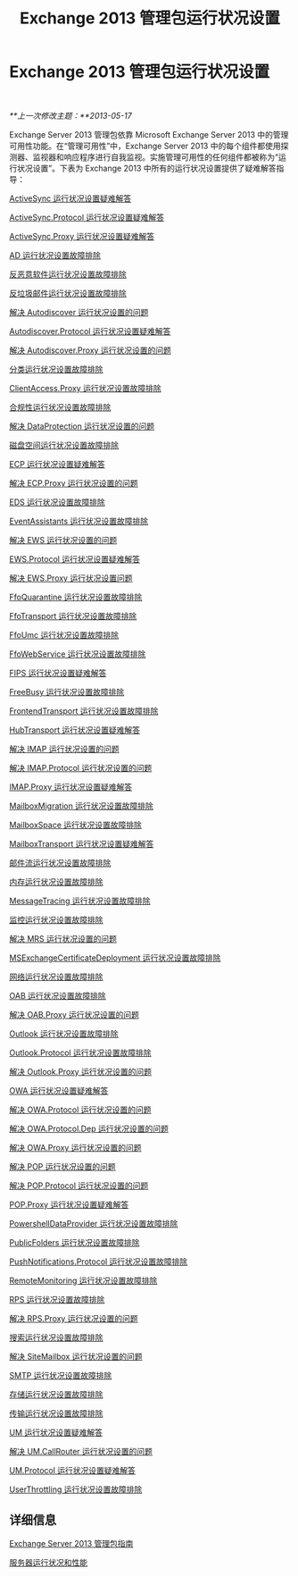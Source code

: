 ﻿---
title: Exchange 2013 管理包运行状况设置
TOCTitle: '@NoTitle'
ms:assetid: 3a12acb0-a6b7-4452-9306-a3d000c94a50
ms:mtpsurl: https://technet.microsoft.com/zh-cn/library/Dn195892(v=EXCHG.150)
ms:contentKeyID: 53275693
ms.date: 10/08/2015
mtps_version: v=EXCHG.150
ms.translationtype: HT
---

# Exchange 2013 管理包运行状况设置

 

_**上一次修改主题：**2013-05-17_

Exchange Server 2013 管理包依靠 Microsoft Exchange Server 2013 中的管理可用性功能。在“管理可用性”中，Exchange Server 2013 中的每个组件都使用探测器、监视器和响应程序进行自我监视。实施管理可用性的任何组件都被称为“运行状况设置”。下表为 Exchange 2013 中所有的运行状况设置提供了疑难解答指导：

[ActiveSync 运行状况设置疑难解答](troubleshooting-activesync-health-set.md)

[ActiveSync.Protocol 运行状况设置疑难解答](troubleshooting-activesync-protocol-health-set.md)

[ActiveSync.Proxy 运行状况设置疑难解答](troubleshooting-activesync-proxy-health-set.md)

[AD 运行状况设置故障排除](troubleshooting-ad-health-set.md)

[反恶意软件运行状况设置故障排除](troubleshooting-antimalware-health-set.md)

[反垃圾邮件运行状况设置故障排除](troubleshooting-antispam-health-set.md)

[解决 Autodiscover 运行状况设置的问题](troubleshooting-autodiscover-health-set.md)

[Autodiscover.Protocol 运行状况设置疑难解答](troubleshooting-autodiscover-protocol-health-set.md)

[解决 Autodiscover.Proxy 运行状况设置的问题](troubleshooting-autodiscover-proxy-health-set.md)

[分类运行状况设置故障排除](troubleshooting-classification-health-set.md)

[ClientAccess.Proxy 运行状况设置故障排除](troubleshooting-clientaccess-proxy-health-set.md)

[合规性运行状况设置故障排除](troubleshooting-compliance-health-set.md)

[解决 DataProtection 运行状况设置的问题](troubleshooting-dataprotection-health-set.md)

[磁盘空间运行状况设置故障排除](troubleshooting-diskspace-health-set.md)

[ECP 运行状况设置疑难解答](troubleshooting-ecp-health-set.md)

[解决 ECP.Proxy 运行状况设置的问题](troubleshooting-ecp-proxy-health-set.md)

[EDS 运行状况设置故障排除](troubleshooting-eds-health-set.md)

[EventAssistants 运行状况设置故障排除](troubleshooting-eventassistants-health-set.md)

[解决 EWS 运行状况设置的问题](troubleshooting-ews-health-set.md)

[EWS.Protocol 运行状况设置疑难解答](troubleshooting-ews-protocol-health-set.md)

[解决 EWS.Proxy 运行状况设置问题](troubleshooting-ews-proxy-health-set.md)

[FfoQuarantine 运行状况设置故障排除](troubleshooting-ffoquarantine-health-set.md)

[FfoTransport 运行状况设置故障排除](troubleshooting-ffotransport-health-set.md)

[FfoUmc 运行状况设置故障排除](troubleshooting-ffoumc-health-set.md)

[FfoWebService 运行状况设置故障排除](troubleshooting-ffowebservice-health-set.md)

[FIPS 运行状况设置疑难解答](troubleshooting-fips-health-set.md)

[FreeBusy 运行状况设置故障排除](troubleshooting-freebusy-health-set.md)

[FrontendTransport 运行状况设置故障排除](troubleshooting-frontendtransport-health-set.md)

[HubTransport 运行状况设置疑难解答](troubleshooting-hubtransport-health-set.md)

[解决 IMAP 运行状况设置的问题](troubleshooting-imap-health-set.md)

[解决 IMAP.Protocol 运行状况设置的问题](troubleshooting-imap-protocol-health-set.md)

[IMAP.Proxy 运行状况设置疑难解答](troubleshooting-imap-proxy-health-set.md)

[MailboxMigration 运行状况设置故障排除](troubleshooting-mailboxmigration-health-set.md)

[MailboxSpace 运行状况设置故障排除](troubleshooting-mailboxspace-health-set.md)

[MailboxTransport 运行状况设置疑难解答](troubleshooting-mailboxtransport-health-set.md)

[邮件流运行状况设置故障排除](troubleshooting-mailflow-health-set.md)

[内存运行状况设置故障排除](troubleshooting-memory-health-set.md)

[MessageTracing 运行状况设置故障排除](troubleshooting-messagetracing-health-set.md)

[监控运行状况设置故障排除](troubleshooting-monitoring-health-set.md)

[解决 MRS 运行状况设置的问题](troubleshooting-mrs-health-set.md)

[MSExchangeCertificateDeployment 运行状况设置故障排除](troubleshooting-msexchangecertificatedeployment-health-set.md)

[网络运行状况设置故障排除](troubleshooting-network-health-set.md)

[OAB 运行状况设置故障排除](troubleshooting-oab-health-set.md)

[解决 OAB.Proxy 运行状况设置的问题](troubleshooting-oab-proxy-health-set.md)

[Outlook 运行状况设置故障排除](troubleshooting-outlook-health-set.md)

[Outlook.Protocol 运行状况设置故障排除](troubleshooting-outlook-protocol-health-set.md)

[解决 Outlook.Proxy 运行状况设置的问题](troubleshooting-outlook-proxy-health-set.md)

[OWA 运行状况设置疑难解答](troubleshooting-owa-health-set.md)

[解决 OWA.Protocol 运行状况设置的问题](troubleshooting-owa-protocol-health-set.md)

[解决 OWA.Protocol.Dep 运行状况设置的问题](troubleshooting-owa-protocol-dep-health-set.md)

[解决 OWA.Proxy 运行状况设置的问题](troubleshooting-owa-proxy-health-set.md)

[解决 POP 运行状况设置的问题](troubleshooting-pop-health-set.md)

[解决 POP.Protocol 运行状况设置的问题](troubleshooting-pop-protocol-health-set.md)

[POP.Proxy 运行状况设置疑难解答](troubleshooting-pop-proxy-health-set.md)

[PowershellDataProvider 运行状况设置故障排除](troubleshooting-powershelldataprovider-health-set.md)

[PublicFolders 运行状况设置故障排除](troubleshooting-publicfolders-health-set.md)

[PushNotifications.Protocol 运行状况设置故障排除](troubleshooting-pushnotifications-protocol-health-set.md)

[RemoteMonitoring 运行状况设置故障排除](troubleshooting-remotemonitoring-health-set.md)

[RPS 运行状况设置故障排除](troubleshooting-rps-health-set.md)

[解决 RPS.Proxy 运行状况设置的问题](troubleshooting-rps-proxy-health-set.md)

[搜索运行状况设置故障排除](troubleshooting-search-health-set.md)

[解决 SiteMailbox 运行状况设置的问题](troubleshooting-sitemailbox-health-set.md)

[SMTP 运行状况设置故障排除](troubleshooting-smtp-health-set.md)

[存储运行状况设置故障排除](troubleshooting-store-health-set.md)

[传输运行状况设置故障排除](troubleshooting-transport-health-set.md)

[UM 运行状况设置疑难解答](troubleshooting-um-health-set.md)

[解决 UM.CallRouter 运行状况设置的问题](troubleshooting-um-callrouter-health-set.md)

[UM.Protocol 运行状况设置疑难解答](troubleshooting-um-protocol-health-set.md)

[UserThrottling 运行状况设置故障排除](troubleshooting-userthrottling-health-set.md)

## 详细信息

[Exchange Server 2013 管理包指南](https://technet.microsoft.com/zh-cn/library/ee758046\(v=exchg.150\))

[服务器运行状况和性能](https://technet.microsoft.com/zh-cn/library/jj150551\(v=exchg.150\))

